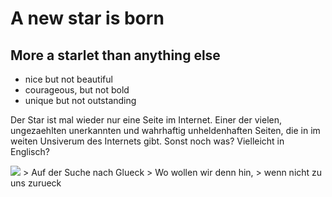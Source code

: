 # A new star is born

## More a starlet than anything else
* nice but not beautiful
* courageous, but not bold
* unique but not outstanding

Der Star ist mal wieder nur eine Seite im Internet. Einer der vielen, ungezaehlten unerkannten und wahrhaftig unheldenhaften Seiten, die in im weiten Unsiverum des Internets gibt.
Sonst noch was?
Vielleicht in Englisch?

<img src="https://www.dw.com/image/16371902_304.jpg"/>
> Auf der Suche nach Glueck
> Wo wollen wir denn hin,
> wenn nicht zu uns zurueck